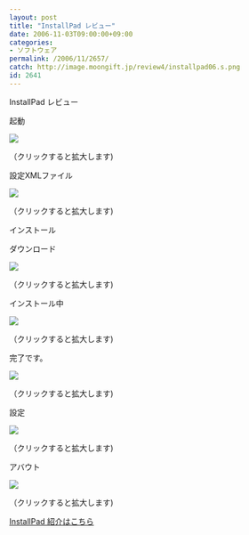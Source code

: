 ```yaml
---
layout: post
title: "InstallPad レビュー"
date: 2006-11-03T09:00:00+09:00
categories:
- ソフトウェア
permalink: /2006/11/2657/
catch: http://image.moongift.jp/review4/installpad06.s.png
id: 2641
---
```

InstallPad レビュー  
<!--more-->

起動

  

[![](http://image.moongift.jp/review4/installpad01.s.png)](http://image.moongift.jp/review4/installpad01.png)  
  
（クリックすると拡大します)

  

設定XMLファイル

  

[![](http://image.moongift.jp/review4/installpad02.s.png)](http://image.moongift.jp/review4/installpad02.png)  
  
（クリックすると拡大します)

  

インストール

  

ダウンロード

  

[![](http://image.moongift.jp/review4/installpad03.s.png)](http://image.moongift.jp/review4/installpad03.png)  
  
（クリックすると拡大します)

  

インストール中

  

[![](http://image.moongift.jp/review4/installpad06.s.png)](http://image.moongift.jp/review4/installpad06.png)  
  
（クリックすると拡大します)

  

完了です。

  

[![](http://image.moongift.jp/review4/installpad07.s.png)](http://image.moongift.jp/review4/installpad07.png)  
  
（クリックすると拡大します)

  

設定

  

[![](http://image.moongift.jp/review4/installpad04.s.png)](http://image.moongift.jp/review4/installpad04.png)  
  
（クリックすると拡大します)

  

アバウト

  

  

[![](http://image.moongift.jp/review4/installpad05.s.png)](http://image.moongift.jp/review4/installpad05.png)  
  
（クリックすると拡大します)

  

[InstallPad 紹介はこちら](http://fw.moongift.jp/intro/i-2655.html)

